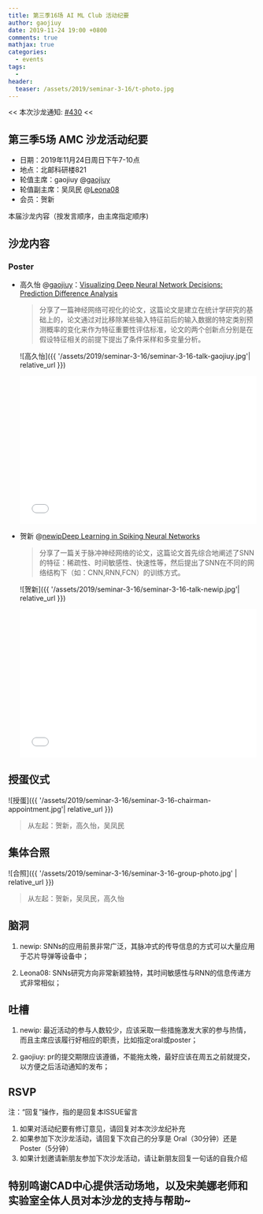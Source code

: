 ```yaml
---
title: 第三季16场 AI ML Club 活动纪要
author: gaojiuy
date: 2019-11-24 19:00 +0800
comments: true
mathjax: true
categories:
  - events
tags:
  - 
header:
  teaser: /assets/2019/seminar-3-16/t-photo.jpg
---
```


<< 本次沙龙通知: [#430](https://github.com/BUPT/ai-ml.club/issues/430)  <<

## 第三季5场 AMC 沙龙活动纪要

- 日期：2019年11月24日周日下午7-10点
- 地点：北邮科研楼821
- 轮值主席：gaojiuy @[gaojiuy](https://github.com/gaojiuy)
- 轮值副主席：吴凤民 @[Leona08](https://github.com/Leona08)
- 会员：贺新

本届沙龙内容（按发言顺序，由主席指定顺序)

## 沙龙内容

### Poster

- 高久怡 @[gaojiuy](https://github.com/gaojiuy)：[Visualizing Deep Neural Network Decisions: Prediction Difference Analysis](https://arxiv.org/abs/1702.04595)

  > 分享了一篇神经网络可视化的论文，这篇论文是建立在统计学研究的基础上的，论文通过对比移除某些输入特征前后的输入数据的特定类别预测概率的变化来作为特征重要性评估标准，论文的两个创新点分别是在假设特征相关的前提下提出了条件采样和多变量分析。

  ![高久怡]({{ '/assets/2019/seminar-3-16/seminar-3-16-talk-gaojiuy.jpg'| relative_url }})

  <div class="zoom-container" style="
      position: relative;
      padding-bottom:56.25%;
      padding-top:30px;
      height:0;
      overflow:hidden;
  ">
    <iframe
      src='{{ '/assets/js/viewer-js/#/assets/2019/seminar-3-16/seminar-3-16-pda.pdf' | relative_url }}'
      width='560'
      height='315'
      allowfullscreen
      webkitallowfullscreen
      frameborder="0"
      style="
        position: absolute;
        top:0;
        left:0;
        width:100%;
        height:100%;
      "
    ></iframe>
  </div>

- 贺新 @[newip](https://github.com/newip)[Deep Learning in Spiking Neural Networks](https://arxiv.org/abs/1804.08150)

  > 分享了一篇关于脉冲神经网络的论文，这篇论文首先综合地阐述了SNN的特征：稀疏性、时间敏感性、快速性等，然后提出了SNN在不同的网络结构下（如：CNN,RNN,FCN）的训练方式。

  ![贺新]({{ '/assets/2019/seminar-3-16/seminar-3-16-talk-newip.jpg'| relative_url }})

  <div class="zoom-container" style="
      position: relative;
      padding-bottom:56.25%;
      padding-top:30px;
      height:0;
      overflow:hidden;
  ">
    <iframe
      src='{{ '/assets/js/viewer-js/#/assets/2019/seminar-3-16/seminar-3-16-snn.pdf' | relative_url }}'
      width='560'
      height='315'
      allowfullscreen
      webkitallowfullscreen
      frameborder="0"
      style="
        position: absolute;
        top:0;
        left:0;
        width:100%;
        height:100%;
      "
    ></iframe>
  </di>

## 授蛋仪式

![授蛋]({{ '/assets/2019/seminar-3-16/seminar-3-16-chairman-appointment.jpg'| relative_url }})

> 从左起：贺新，高久怡，吴凤民

## 集体合照

![合照]({{ '/assets/2019/seminar-3-16/seminar-3-16-group-photo.jpg' | relative_url }})

> 从左起：贺新，吴凤民，高久怡

## 脑洞

1. newip: SNNs的应用前景非常广泛，其脉冲式的传导信息的方式可以大量应用于芯片导弹等设备中；

2. Leona08: SNNs研究方向非常新颖独特，其时间敏感性与RNN的信息传递方式非常相似；

## 吐槽

1. newip: 最近活动的参与人数较少，应该采取一些措施激发大家的参与热情，而且主席应该履行好相应的职责，比如指定oral或poster；

2. gaojiuy: pr的提交期限应该遵循，不能拖太晚，最好应该在周五之前就提交，以方便之后活动通知的发布；

## RSVP

注：“回复”操作，指的是回复本ISSUE留言

1. 如果对活动纪要有修订意见，请回复对本次沙龙纪补充
2. 如果参加下次沙龙活动，请回复下次自己的分享是 Oral（30分钟）还是Poster（5分钟）
3. 如果计划邀请新朋友参加下次沙龙活动，请让新朋友回复一句话的自我介绍

## 特别鸣谢CAD中心提供活动场地，以及宋美娜老师和实验室全体人员对本沙龙的支持与帮助~
